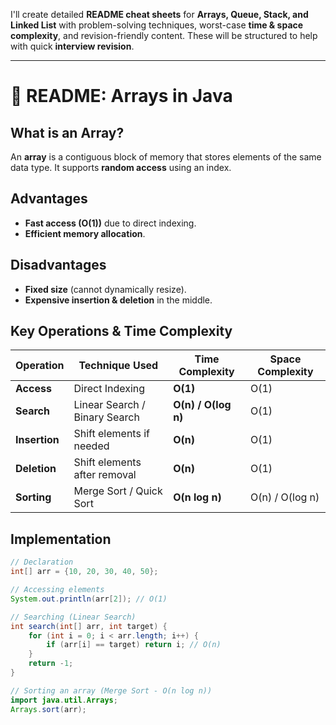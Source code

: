 I'll create detailed **README cheat sheets** for **Arrays, Queue, Stack, and Linked List** with problem-solving techniques, worst-case **time & space complexity**, and revision-friendly content. These will be structured to help with quick **interview revision**.

---

# **📌 README: Arrays in Java**
## **What is an Array?**
An **array** is a contiguous block of memory that stores elements of the same data type. It supports **random access** using an index.

## **Advantages**
- **Fast access (O(1))** due to direct indexing.
- **Efficient memory allocation**.

## **Disadvantages**
- **Fixed size** (cannot dynamically resize).
- **Expensive insertion & deletion** in the middle.

## **Key Operations & Time Complexity**
| Operation | Technique Used | Time Complexity | Space Complexity |
|-----------|--------------|----------------|----------------|
| **Access** | Direct Indexing | **O(1)** | O(1) |
| **Search** | Linear Search / Binary Search | **O(n) / O(log n)** | O(1) |
| **Insertion** | Shift elements if needed | **O(n)** | O(1) |
| **Deletion** | Shift elements after removal | **O(n)** | O(1) |
| **Sorting** | Merge Sort / Quick Sort | **O(n log n)** | O(n) / O(log n) |

## **Implementation**
```java
// Declaration
int[] arr = {10, 20, 30, 40, 50};

// Accessing elements
System.out.println(arr[2]); // O(1)

// Searching (Linear Search)
int search(int[] arr, int target) {
    for (int i = 0; i < arr.length; i++) {
        if (arr[i] == target) return i; // O(n)
    }
    return -1;
}

// Sorting an array (Merge Sort - O(n log n))
import java.util.Arrays;
Arrays.sort(arr);
```